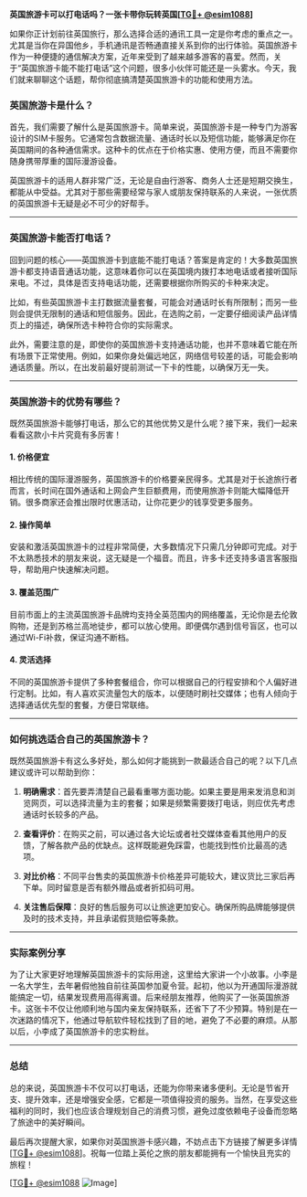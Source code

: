 **英国旅游卡可以打电话吗？一张卡带你玩转英国[[TG💪+ @esim1088](https://t.me/s/esim1088)]**

如果你正计划前往英国旅行，那么选择合适的通讯工具一定是你考虑的重点之一。尤其是当你在异国他乡，手机通讯是否畅通直接关系到你的出行体验。英国旅游卡作为一种便捷的通信解决方案，近年来受到了越来越多游客的喜爱。然而，关于“英国旅游卡能不能打电话”这个问题，很多小伙伴可能还是一头雾水。今天，我们就来聊聊这个话题，帮你彻底搞清楚英国旅游卡的功能和使用方法。

### 英国旅游卡是什么？

首先，我们需要了解什么是英国旅游卡。简单来说，英国旅游卡是一种专门为游客设计的SIM卡服务。它通常包含数据流量、通话时长以及短信功能，能够满足你在英国期间的各种通信需求。这种卡的优点在于价格实惠、使用方便，而且不需要你随身携带厚重的国际漫游设备。

英国旅游卡的适用人群非常广泛，无论是自由行游客、商务人士还是短期交换生，都能从中受益。尤其对于那些需要经常与家人或朋友保持联系的人来说，一张优质的英国旅游卡无疑是必不可少的好帮手。

---

### 英国旅游卡能否打电话？

回到问题的核心——英国旅游卡到底能不能打电话？答案是肯定的！大多数英国旅游卡都支持语音通话功能，这意味着你可以在英国境内拨打本地电话或者接听国际来电。不过，具体是否支持电话功能，还需要根据你所购买的卡种来决定。

比如，有些英国旅游卡主打数据流量套餐，可能会对通话时长有所限制；而另一些则会提供无限制的通话和短信服务。因此，在选购之前，一定要仔细阅读产品详情页上的描述，确保所选卡种符合你的实际需求。

此外，需要注意的是，即使你的英国旅游卡支持通话功能，也并不意味着它能在所有场景下正常使用。例如，如果你身处偏远地区，网络信号较差的话，可能会影响通话质量。所以，在出发前最好提前测试一下卡的性能，以确保万无一失。

---

### 英国旅游卡的优势有哪些？

既然英国旅游卡能够打电话，那么它的其他优势又是什么呢？接下来，我们一起来看看这款小卡片究竟有多厉害！

#### 1. **价格便宜**
相比传统的国际漫游服务，英国旅游卡的价格要亲民得多。尤其是对于长途旅行者而言，长时间在国外通话和上网会产生巨额费用，而使用旅游卡则能大幅降低开销。很多商家还会推出限时优惠活动，让你花更少的钱享受更多服务。

#### 2. **操作简单**
安装和激活英国旅游卡的过程非常简便，大多数情况下只需几分钟即可完成。对于不太熟悉技术的朋友来说，这无疑是一个福音。而且，许多卡还支持多语言客服指导，帮助用户快速解决问题。

#### 3. **覆盖范围广**
目前市面上的主流英国旅游卡品牌均支持全英范围内的网络覆盖，无论你是去伦敦购物，还是到苏格兰高地徒步，都可以放心使用。即便偶尔遇到信号盲区，也可以通过Wi-Fi补救，保证沟通不断档。

#### 4. **灵活选择**
不同的英国旅游卡提供了多种套餐组合，你可以根据自己的行程安排和个人偏好进行定制。比如，有人喜欢买流量包大的版本，以便随时刷社交媒体；也有人倾向于选择通话优先型的套餐，方便日常联络。

---

### 如何挑选适合自己的英国旅游卡？

既然英国旅游卡有这么多好处，那么如何才能挑到一款最适合自己的呢？以下几点建议或许可以帮助到你：

1. **明确需求**：首先要弄清楚自己最看重哪方面功能。如果主要是用来发消息和浏览网页，可以选择流量为主的套餐；如果是频繁需要拨打电话，则应优先考虑通话时长较多的产品。
   
2. **查看评价**：在购买之前，可以通过各大论坛或者社交媒体查看其他用户的反馈，了解各款产品的优缺点。这样既能避免踩雷，也能找到性价比最高的选项。

3. **对比价格**：不同平台售卖的英国旅游卡价格差异可能较大，建议货比三家后再下单。同时留意是否有额外赠品或者折扣码可用。

4. **关注售后保障**：良好的售后服务可以让旅途更加安心。确保所购品牌能够提供及时的技术支持，并且承诺假货赔偿等条款。

---

### 实际案例分享

为了让大家更好地理解英国旅游卡的实际用途，这里给大家讲一个小故事。小李是一名大学生，去年暑假他独自前往英国参加夏令营。起初，他以为开通国际漫游就能搞定一切，结果发现费用高得离谱。后来经朋友推荐，他购买了一张英国旅游卡。这张卡不仅让他顺利地与国内亲友保持联系，还省下了不少预算。特别是在一次迷路的情况下，他通过导航软件轻松找到了目的地，避免了不必要的麻烦。从那以后，小李成了英国旅游卡的忠实粉丝。

---

### 总结

总的来说，英国旅游卡不仅可以打电话，还能为你带来诸多便利。无论是节省开支、提升效率，还是增强安全感，它都是一项值得投资的服务。当然，在享受这些福利的同时，我们也应该合理规划自己的消费习惯，避免过度依赖电子设备而忽略了旅途中的美好瞬间。

最后再次提醒大家，如果你对英国旅游卡感兴趣，不妨点击下方链接了解更多详情[[TG💪+ @esim1088](https://t.me/s/esim1088)]。祝每一位踏上英伦之旅的朋友都能拥有一个愉快且充实的旅程！

[[TG💪+ @esim1088](https://t.me/s/esim1088) ![Image](https://i.postimg.cc/4NQfJmqS/Snipaste-2025-05-13-00-14-12.png)]